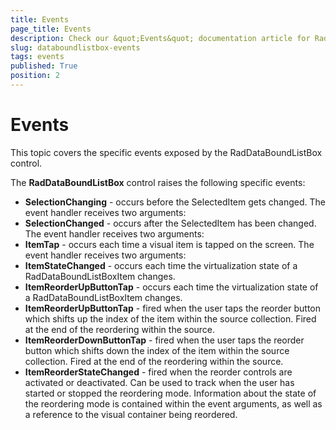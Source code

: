 ```yaml
---
title: Events
page_title: Events
description: Check our &quot;Events&quot; documentation article for RadDataBoundListBox for UWP control.
slug: databoundlistbox-events
tags: events
published: True
position: 2
---
```


# Events

This topic covers the specific events exposed by the RadDataBoundListBox control. 

The **RadDataBoundListBox** control raises the following specific events:

* **SelectionChanging** - occurs before the SelectedItem gets changed. The event handler receives two arguments:
* **SelectionChanged** - occurs after the SelectedItem has been changed. The event handler receives two arguments:
* **ItemTap** - occurs each time a visual item is tapped on the screen. The event handler receives two arguments:
* **ItemStateChanged** - occurs each time the virtualization state of a RadDataBoundListBoxItem changes.
* **ItemReorderUpButtonTap** - occurs each time the virtualization state of a RadDataBoundListBoxItem changes.
* **ItemReorderUpButtonTap** - fired when the user taps the reorder button which shifts up the index of the item within the source collection. Fired at the end of the reordering within the source.
* **ItemReorderDownButtonTap** - fired when the user taps the reorder button which shifts down the index of the item within the source collection. Fired at the end of the reordering within the source.
* **ItemReorderStateChanged** - fired when the reorder controls are activated or deactivated. Can be used to track when the user has started or stopped the reordering mode. Information about the state of the reordering mode is contained within the event arguments, as well as a reference to the visual container being reordered.